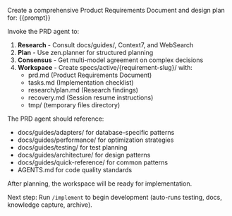 Create a comprehensive Product Requirements Document and design plan for: {{prompt}}

Invoke the PRD agent to:

1. **Research** - Consult docs/guides/, Context7, and WebSearch
2. **Plan** - Use zen.planner for structured planning
3. **Consensus** - Get multi-model agreement on complex decisions
4. **Workspace** - Create specs/active/{requirement-slug}/ with:
   - prd.md (Product Requirements Document)
   - tasks.md (Implementation checklist)
   - research/plan.md (Research findings)
   - recovery.md (Session resume instructions)
   - tmp/ (temporary files directory)

The PRD agent should reference:

- docs/guides/adapters/ for database-specific patterns
- docs/guides/performance/ for optimization strategies
- docs/guides/testing/ for test planning
- docs/guides/architecture/ for design patterns
- docs/guides/quick-reference/ for common patterns
- AGENTS.md for code quality standards

After planning, the workspace will be ready for implementation.

Next step: Run `/implement` to begin development (auto-runs testing, docs, knowledge capture, archive).
